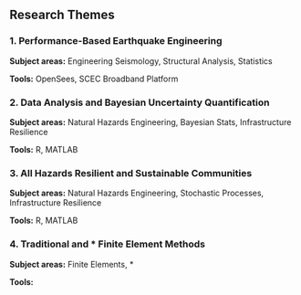 ## Research Themes

### 1. Performance-Based Earthquake Engineering

**Subject areas:** Engineering Seismology, Structural Analysis, Statistics

**Tools:** OpenSees, SCEC Broadband Platform

### 2. Data Analysis and Bayesian Uncertainty Quantification

**Subject areas:** Natural Hazards Engineering, Bayesian Stats, Infrastructure Resilience

**Tools:** R, MATLAB

### 3. All Hazards Resilient and Sustainable Communities

**Subject areas:** Natural Hazards Engineering, Stochastic Processes, Infrastructure Resilience

**Tools:** R, MATLAB

### 4. Traditional and * Finite Element Methods

**Subject areas:** Finite Elements, *

**Tools:** 
